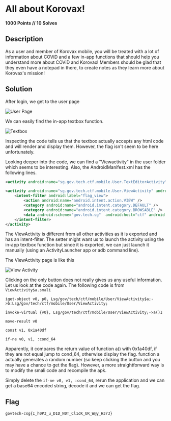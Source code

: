 # All about Korovax!

**1000 Points // 10 Solves**



## Description

As a user and member of Korovax mobile, you will be treated with a lot of information about COViD and a few in-app functions that should help you understand more about COViD and Korovax! Members should be glad that they even have a notepad in there, to create notes as they learn more about Korovax's mission!



## Solution

After login, we get to the user page

![User Page](user_page.jpg)



We can easily find the in-app textbox function. 

![Textbox](textbox.jpg)



Inspecting the code tells us that the textbox actually accepts any html code and will render and display them. However, the flag isn't seem to be here unfortunately.



Looking deeper into the code, we can find a "Viewactivity" in the user folder which seems to be interesting. Also, the AndroidManifest.xml has the following lines.



```xml
<activity android:name="sg.gov.tech.ctf.mobile.User.TextEditorActivity" android:configChanges="0x4a0" />

<activity android:name="sg.gov.tech.ctf.mobile.User.ViewActivity" android:exported="true" android:configChanges="0x4a0">
	<intent-filter android:label="flag_view">
		<action android:name="android.intent.action.VIEW" />
		<category android:name="android.intent.category.DEFAULT" />
		<category android:name="android.intent.category.BROWSABLE" />
		<data android:scheme="gov.tech.sg"  android:host="ctf" android:pathPrefix="/howtogetthisflag" />
	</intent-filter>
</activity>
```



The ViewActivity is different from all other activities as it is exported and has an intent-filter. The setter might want us to launch the activity using the in-app textbox function but since it is exported, we can just launch it manually (using an ActivityLauncher app or adb command line).



The ViewActivity page is like this

![View Activity](view_activity.jpg)



Clicking on the only button does not really gives us any useful information. Let us look at the code again. The following code is from `ViewActivity$a.smali`



```
iget-object v0, p0, Lsg/gov/tech/ctf/mobile/User/ViewActivity$a;->b:Lsg/gov/tech/ctf/mobile/User/ViewActivity;

invoke-virtual {v0}, Lsg/gov/tech/ctf/mobile/User/ViewActivity;->a()I

move-result v0

const v1, 0x1a40df

if-ne v0, v1, :cond_64
```



Apparently, it compares the return value of function a() with 0x1a40df, if they are not equal jump to cond_64, otherwise display the flag. function a actually generates a random number (so keep clicking the button and you may have a chance to get the flag). However, a more straightforward way is to modify the smali code and recompile the apk.



Simply delete the `if-ne v0, v1, :cond_64`, rerun the application and we can get a base64 encoded string, decode it and we can get the flag.

## Flag

`govtech-csg{I_h0P3_u_D1D_N0T_Cl1cK_UR_W@y_H3r3}`

